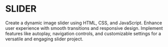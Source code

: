 # SLIDER
 Create a dynamic image slider using HTML, CSS, and JavaScript. Enhance user experience with smooth transitions and responsive design. Implement features like autoplay, navigation controls, and customizable settings for a versatile and engaging slider project.
